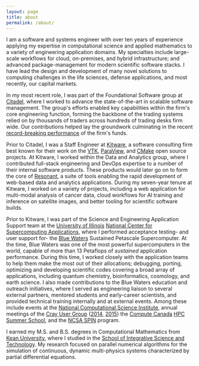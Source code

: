 ```yaml
---
layout: page
title: about
permalink: /about/
---
```


I am a software and systems engineer with over ten years of experience applying my
expertise in computational science and applied mathematics to a variety of engineering
application domains.  My specialties include large-scale workflows for cloud, on-premises,
and hybrid infrastructure; and advanced package-management for modern scientific software
stacks.  I have lead the design and development of many novel solutions to computing
challenges in the life sciences, defense applications, and most recently, our capital
markets.

In my most recent role, I was part of the Foundational Software group at
[Citadel](https://www.citadel.com/), where I worked to advance the state-of-the-art in
scalable software management.  The group's efforts enabled key capabilities within the
firm's core engineering function, forming the backbone of the trading systems relied on by
thousands of traders across hundreds of trading desks firm wide.  Our contributions helped
lay the groundwork culminating in the recent
[record-breaking performance](https://www.forbes.com/sites/hanktucker/2023/01/22/citadels-16-billion-gain-in-2022-makes-ken-griffins-firm-the-top-earning-hedge-fund-ever/?sh=44f32b103105)
of the firm's funds.

Prior to Citadel, I was a Staff Engineer at [Kitware](https://www.kitware.com/), a
software consulting firm best known for their work on the [VTK](https://vtk.org/),
[ParaView](https://www.paraview.org/), and [CMake](https://cmake.org/) open source
projects.  At Kitware, I worked within the Data and Analytics group, where I contributed
full-stack engineering and DevOps expertise to a number of their internal software
products. These products would later go on to form the core of
[Resonant](https://resonant.kitware.com/), a suite of tools enabling the rapid development
of web-based data and analytics applications.  During my seven-year tenure at Kitware, I
worked on a variety of projects, including a web application for multi-modal analysis of
cancer data, cloud workflows for AI training and inference on satellite images, and better
tooling for scientific software builds.

Prior to Kitware, I was part of the Science and Engineering Application Support team at
the [University of Illinois](https://illinois.edu/)
[National Center for Supercomputing Applications](https://www.ncsa.illinois.edu/), where
I performed acceptance testing- and user support for- the
[Blue Waters](https://www.ncsa.illinois.edu/research/project-highlights/blue-waters/)
Sustained Petascale Supercomputer.  At the time, Blue Waters was one of the most powerful
supercomputers in the world, capable of more than 13 Petaflops of *sustained* application
performance.  During this time, I worked closely with the application teams to help them
make the most out of their allocations; debugging, porting, optimizing and developing
scientific codes covering a broad array of applications, including quantum chemistry,
bioinformatics, cosmology, and earth science.  I also made contributions to the Blue
Waters education and outreach initiatives, where I served as engineering liaison to
several external partners, mentored students and early-career scientists, and provided
technical training internally and at external events.  Among these include events at the
[National Computational Science Institute](http://www.computationalscience.org/),
annual meetings of the [Cray User Group](https://cug.org)
([2014](https://cug.org/cug-2014/), [2015](https://cug.org/cug-2015/))
the
[Compute Canada](https://www.computeontario.ca)
[HPC Summer School](https://www.computeontario.ca/2023-summer-school),
and the [NCSA SPIN](https://blogs.illinois.edu/view/6204/1349706967) program.

I earned my M.S. and B.S. degrees in Computational Mathematics from
[Kean University](https://www.kean.edu/), where I studied in the
[School of Integrative Science and Technology](https://www.kean.edu/academics/dorothy-and-george-hennings-college-science-mathematics-and-technology/school-integrative).
My research focused on parallel numerical algorithms for the simulation of continuous,
dynamic multi-physics systems characterized by partial differential equations.
